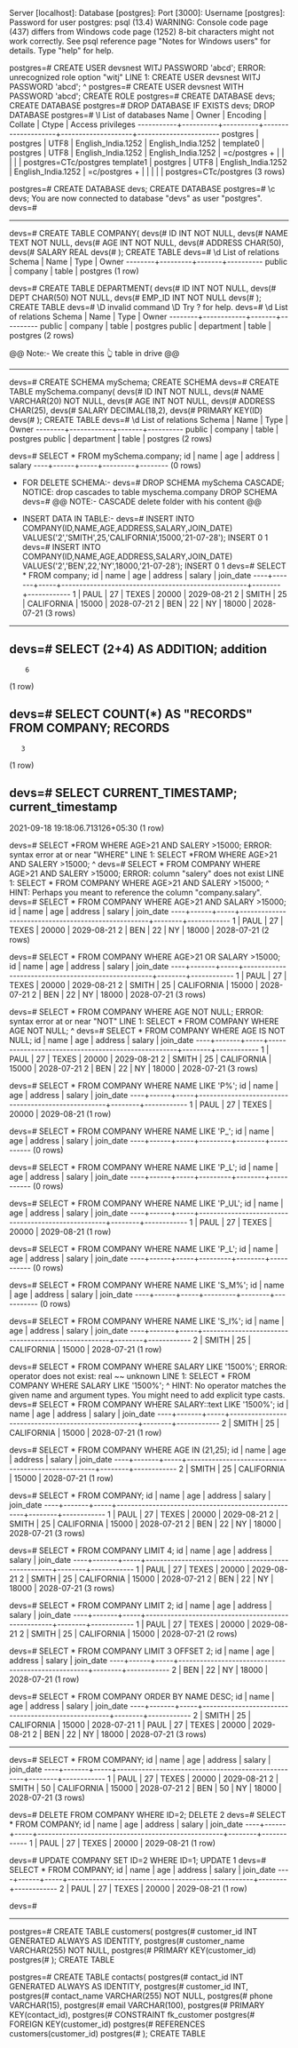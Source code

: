 <!-- ITS ME JUST PRACTICE SQL AND FOREIGN KEYS -->

Server [localhost]:
Database [postgres]:
Port [3000]:
Username [postgres]:
Password for user postgres:
psql (13.4)
WARNING: Console code page (437) differs from Windows code page (1252)
         8-bit characters might not work correctly. See psql reference
         page "Notes for Windows users" for details.
Type "help" for help.

postgres=# CREATE USER devsnest WITJ PASSWORD 'abcd';
ERROR:  unrecognized role option "witj"
LINE 1: CREATE USER devsnest WITJ PASSWORD 'abcd';
                             ^
postgres=# CREATE USER devsnest WITH PASSWORD 'abcd';
CREATE ROLE
postgres=# CREATE DATABASE devs;
CREATE DATABASE
postgres=# DROP DATABASE IF EXISTS devs;
DROP DATABASE
postgres=# \l
                                         List of databases
   Name    |  Owner   | Encoding |      Collate       |       Ctype        |   Access privileges
-----------+----------+----------+--------------------+--------------------+-----------------------
 postgres  | postgres | UTF8     | English_India.1252 | English_India.1252 |
 template0 | postgres | UTF8     | English_India.1252 | English_India.1252 | =c/postgres          +
           |          |          |                    |                    | postgres=CTc/postgres
 template1 | postgres | UTF8     | English_India.1252 | English_India.1252 | =c/postgres          +
           |          |          |                    |                    | postgres=CTc/postgres
(3 rows)


postgres=# CREATE DATABASE devs;
CREATE DATABASE
postgres=# \c devs;
You are now connected to database "devs" as user "postgres".
devs=#

------------------------------------------------------------------------------------------------------------------------------

<!-- Creating tables -->

devs=# CREATE TABLE COMPANY(
devs(# ID INT NOT NULL,
devs(# NAME TEXT NOT NULL,
devs(# AGE INT NOT NULL,
devs(# ADDRESS CHAR(50),
devs(# SALARY REAL
devs(# );
CREATE TABLE
devs=# \d
          List of relations
 Schema |  Name   | Type  |  Owner
--------+---------+-------+----------
 public | company | table | postgres
(1 row)


devs=# CREATE TABLE DEPARTMENT(
devs(# ID INT NOT NULL,
devs(# DEPT CHAR(50) NOT NULL,
devs(# EMP_ID INT NOT NULL
devs(# );
CREATE TABLE
devs=# \D
invalid command \D
Try \? for help.
devs=# \d
           List of relations
 Schema |    Name    | Type  |  Owner
--------+------------+-------+----------
 public | company    | table | postgres
 public | department | table | postgres
(2 rows)

@@ Note:- We create this 👆 table in drive @@

------------------------------------------------------------------------------------------------------------------------------

<!-- SCHEMA LIKE FOLDER IN DRIVE(DATABASAE) -->
<!-- CREATE TABLE IN SCHEMA -->
devs=# CREATE SCHEMA mySchema;
CREATE SCHEMA
devs=# CREATE TABLE mySchema.company(
devs(# ID INT NOT NULL,
devs(# NAME VARCHAR(20) NOT NULL,
devs(# AGE INT NOT NULL,
devs(# ADDRESS CHAR(25),
devs(# SALARY DECIMAL(18,2),
devs(# PRIMARY KEY(ID)
devs(# );
CREATE TABLE
devs=# \d
           List of relations
 Schema |    Name    | Type  |  Owner
--------+------------+-------+----------
 public | company    | table | postgres
 public | department | table | postgres
(2 rows)

devs=# SELECT * FROM mySchema.company;
 id | name | age | address | salary
----+------+-----+---------+--------
(0 rows)

- FOR DELETE SCHEMA:-
devs=# DROP SCHEMA mySchema CASCADE;
NOTICE:  drop cascades to table myschema.company
DROP SCHEMA
devs=#
@@ NOTE:- CASCADE delete folder with his content @@

- INSERT DATA IN TABLE:-
devs=# INSERT INTO COMPANY(ID,NAME,AGE,ADDRESS,SALARY,JOIN_DATE) VALUES('2','SMITH',25,'CALIFORNIA',15000,'21-07-28');
INSERT 0 1
devs=# INSERT INTO COMPANY(ID,NAME,AGE,ADDRESS,SALARY,JOIN_DATE) VALUES('2','BEN',22,'NY',18000,'21-07-28');
INSERT 0 1
devs=# SELECT * FROM company;
 id | name  | age |                      address                       | salary | join_date
----+-------+-----+----------------------------------------------------+--------+------------
  1 | PAUL  |  27 | TEXES                                              |  20000 | 2029-08-21
  2 | SMITH |  25 | CALIFORNIA                                         |  15000 | 2028-07-21
  2 | BEN   |  22 | NY                                                 |  18000 | 2028-07-21
(3 rows)

------------------------------------------------------------------------------------------------------------------------------

<!-- PRACTICE SELCET KEYWORD -->

devs=# SELECT (2+4) AS ADDITION;
 addition
----------
        6
(1 row)


devs=# SELECT COUNT(*) AS "RECORDS" FROM COMPANY;
 RECORDS
---------
       3
(1 row)


devs=# SELECT CURRENT_TIMESTAMP;
        current_timestamp
----------------------------------
 2021-09-18 19:18:06.713126+05:30
(1 row)


devs=# SELECT *FROM WHERE AGE>21 AND SALERY >15000;
ERROR:  syntax error at or near "WHERE"
LINE 1: SELECT *FROM WHERE AGE>21 AND SALERY >15000;
                     ^
devs=# SELECT * FROM COMPANY WHERE AGE>21 AND SALERY >15000;
ERROR:  column "salery" does not exist
LINE 1: SELECT * FROM COMPANY WHERE AGE>21 AND SALERY >15000;
                                               ^
HINT:  Perhaps you meant to reference the column "company.salary".
devs=# SELECT * FROM COMPANY WHERE AGE>21 AND SALARY >15000;
 id | name | age |                      address                       | salary | join_date
----+------+-----+----------------------------------------------------+--------+------------
  1 | PAUL |  27 | TEXES                                              |  20000 | 2029-08-21
  2 | BEN  |  22 | NY                                                 |  18000 | 2028-07-21
(2 rows)


devs=# SELECT * FROM COMPANY WHERE AGE>21 OR SALARY >15000;
 id | name  | age |                      address                       | salary | join_date
----+-------+-----+----------------------------------------------------+--------+------------
  1 | PAUL  |  27 | TEXES                                              |  20000 | 2029-08-21
  2 | SMITH |  25 | CALIFORNIA                                         |  15000 | 2028-07-21
  2 | BEN   |  22 | NY                                                 |  18000 | 2028-07-21
(3 rows)


devs=# SELECT * FROM COMPANY WHERE AGE NOT NULL;
ERROR:  syntax error at or near "NOT"
LINE 1: SELECT * FROM COMPANY WHERE AGE NOT NULL;
                                        ^
devs=# SELECT * FROM COMPANY WHERE AGE IS NOT NULL;
 id | name  | age |                      address                       | salary | join_date
----+-------+-----+----------------------------------------------------+--------+------------
  1 | PAUL  |  27 | TEXES                                              |  20000 | 2029-08-21
  2 | SMITH |  25 | CALIFORNIA                                         |  15000 | 2028-07-21
  2 | BEN   |  22 | NY                                                 |  18000 | 2028-07-21
(3 rows)


devs=# SELECT * FROM COMPANY WHERE NAME LIKE 'P%';
 id | name | age |                      address                       | salary | join_date
----+------+-----+----------------------------------------------------+--------+------------
  1 | PAUL |  27 | TEXES                                              |  20000 | 2029-08-21
(1 row)


devs=# SELECT * FROM COMPANY WHERE NAME LIKE 'P_';
 id | name | age | address | salary | join_date
----+------+-----+---------+--------+-----------
(0 rows)


devs=# SELECT * FROM COMPANY WHERE NAME LIKE 'P_L';
 id | name | age | address | salary | join_date
----+------+-----+---------+--------+-----------
(0 rows)


devs=# SELECT * FROM COMPANY WHERE NAME LIKE 'P_UL';
 id | name | age |                      address                       | salary | join_date
----+------+-----+----------------------------------------------------+--------+------------
  1 | PAUL |  27 | TEXES                                              |  20000 | 2029-08-21
(1 row)


devs=# SELECT * FROM COMPANY WHERE NAME LIKE 'P_L';
 id | name | age | address | salary | join_date
----+------+-----+---------+--------+-----------
(0 rows)


devs=# SELECT * FROM COMPANY WHERE NAME LIKE 'S_M%';
 id | name | age | address | salary | join_date
----+------+-----+---------+--------+-----------
(0 rows)


devs=# SELECT * FROM COMPANY WHERE NAME LIKE 'S_I%';
 id | name  | age |                      address                       | salary | join_date
----+-------+-----+----------------------------------------------------+--------+------------
  2 | SMITH |  25 | CALIFORNIA                                         |  15000 | 2028-07-21
(1 row)


devs=# SELECT * FROM COMPANY WHERE SALARY LIKE '1500%';
ERROR:  operator does not exist: real ~~ unknown
LINE 1: SELECT * FROM COMPANY WHERE SALARY LIKE '1500%';
                                           ^
HINT:  No operator matches the given name and argument types. You might need to add explicit type casts.
devs=# SELECT * FROM COMPANY WHERE SALARY::text LIKE '1500%';
 id | name  | age |                      address                       | salary | join_date
----+-------+-----+----------------------------------------------------+--------+------------
  2 | SMITH |  25 | CALIFORNIA                                         |  15000 | 2028-07-21
(1 row)


devs=# SELECT * FROM COMPANY WHERE AGE IN (21,25);
 id | name  | age |                      address                       | salary | join_date
----+-------+-----+----------------------------------------------------+--------+------------
  2 | SMITH |  25 | CALIFORNIA                                         |  15000 | 2028-07-21
(1 row)


devs=# SELECT * FROM COMPANY;
 id | name  | age |                      address                       | salary | join_date
----+-------+-----+----------------------------------------------------+--------+------------
  1 | PAUL  |  27 | TEXES                                              |  20000 | 2029-08-21
  2 | SMITH |  25 | CALIFORNIA                                         |  15000 | 2028-07-21
  2 | BEN   |  22 | NY                                                 |  18000 | 2028-07-21
(3 rows)


devs=# SELECT * FROM COMPANY LIMIT 4;
 id | name  | age |                      address                       | salary | join_date
----+-------+-----+----------------------------------------------------+--------+------------
  1 | PAUL  |  27 | TEXES                                              |  20000 | 2029-08-21
  2 | SMITH |  25 | CALIFORNIA                                         |  15000 | 2028-07-21
  2 | BEN   |  22 | NY                                                 |  18000 | 2028-07-21
(3 rows)


devs=# SELECT * FROM COMPANY LIMIT 2;
 id | name  | age |                      address                       | salary | join_date
----+-------+-----+----------------------------------------------------+--------+------------
  1 | PAUL  |  27 | TEXES                                              |  20000 | 2029-08-21
  2 | SMITH |  25 | CALIFORNIA                                         |  15000 | 2028-07-21
(2 rows)


devs=# SELECT * FROM COMPANY LIMIT 3 OFFSET 2;
 id | name | age |                      address                       | salary | join_date
----+------+-----+----------------------------------------------------+--------+------------
  2 | BEN  |  22 | NY                                                 |  18000 | 2028-07-21
(1 row)


devs=# SELECT * FROM COMPANY ORDER BY NAME DESC;
 id | name  | age |                      address                       | salary | join_date
----+-------+-----+----------------------------------------------------+--------+------------
  2 | SMITH |  25 | CALIFORNIA                                         |  15000 | 2028-07-21
  1 | PAUL  |  27 | TEXES                                              |  20000 | 2029-08-21
  2 | BEN   |  22 | NY                                                 |  18000 | 2028-07-21
(3 rows)


---------------------------------------------------------------------------------------------------------------------

<!-- PRACTICE UPDATE AND DELETE -->

devs=# SELECT * FROM COMPANY;
 id | name  | age |                      address                       | salary | join_date
----+-------+-----+----------------------------------------------------+--------+------------
  1 | PAUL  |  27 | TEXES                                              |  20000 | 2029-08-21
  2 | SMITH |  50 | CALIFORNIA                                         |  15000 | 2028-07-21
  2 | BEN   |  50 | NY                                                 |  18000 | 2028-07-21
(3 rows)


devs=# DELETE FROM COMPANY WHERE ID=2;
DELETE 2
devs=# SELECT * FROM COMPANY;
 id | name | age |                      address                       | salary | join_date
----+------+-----+----------------------------------------------------+--------+------------
  1 | PAUL |  27 | TEXES                                              |  20000 | 2029-08-21
(1 row)


devs=# UPDATE COMPANY SET ID=2 WHERE ID=1;
UPDATE 1
devs=# SELECT * FROM COMPANY;
 id | name | age |                      address                       | salary | join_date
----+------+-----+----------------------------------------------------+--------+------------
  2 | PAUL |  27 | TEXES                                              |  20000 | 2029-08-21
(1 row)


devs=#

------------------------------------------------------------------------------------------------------------------------------

<!-- FOREIGN KEYS -->

postgres=# CREATE TABLE customers( postgres(# customer_id INT GENERATED ALWAYS AS IDENTITY, postgres(# customer_name VARCHAR(255) NOT NULL, postgres(# PRIMARY KEY(customer_id) postgres(# ); CREATE TABLE

postgres=# CREATE TABLE contacts( postgres(# contact_id INT GENERATED ALWAYS AS IDENTITY, postgres(# customer_id INT, postgres(# contact_name VARCHAR(255) NOT NULL, postgres(# phone VARCHAR(15), postgres(# email VARCHAR(100), postgres(# PRIMARY KEY(contact_id), postgres(# CONSTRAINT fk_customer postgres(# FOREIGN KEY(customer_id) postgres(# REFERENCES customers(customer_id) postgres(# ); CREATE TABLE

















